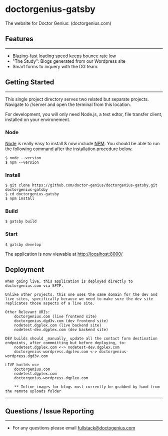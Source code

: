# doctorgenius-gatsby

The website for Doctor Genius: (doctorgenius.com)

## Features

---

- Blazing-fast loading speed keeps bounce rate low
- "The Study": Blogs generated from our Wordpress site
- Smart forms to inquery with the DG team.

## Getting Started

---

This single project directory serves two related but separate projects.  Navigate to /<root>/server and open the terminal from this location.

For development, you will only need Node.js, a text edtor, file transfer client, installed on your environement.



### Node

[Node](http://nodejs.org/) is really easy to install & now include [NPM](https://npmjs.org/).
You should be able to run the following command after the installation procedure
below.

    $ node --version
    $ npm --version

### Install

    $ git clone https://github.com/doctor-genius/doctorgenius-gatsby.git doctorgenius-gatsby
    $ cd doctorgenius-gatsby
    $ npm install

### Build

    $ gatsby build

### Start

    $ gatsby develop

The application is now viewable at [http://localhost:8000/](http://localhost:8000/)

## Deployment

    When going live, this application is deployed directly to doctorgenius.com via SFTP.  
    
    Unlike other projects, this one uses the same domain for the dev and live sites, specifically because we need to make sure the dev site replicates those aspects of a live site.

    Other Relevant URIs:
        doctorgenius.com (live frontend site)
        doctorgenius.dgd3v.com (dev frontend site)
        nodetest.dgplex.com (live backend site)
        nodetest-dev.dgplex.com (dev backend site)

    DEV builds should _manually_ update all the contact form destination endpoints, after commmitting but before deploying, to: 
        nodetest.dgplex.com <-> nodetest-dev.dgplex.com
        doctorgenius-wordpress.dgplex.com <-> doctorgenius-wordpress.dgd3v.com

    LIVE builds use
        doctorgenius.com
        nodetest.dgplex.com
        doctorgenius-wordpress.dgplex.com

        ** Inline images for blogs must currently be grabbed by hand from the remote uploads folder

---

## Questions / Issue Reporting

---

- For any questions please email fullstack@doctogenius.com
